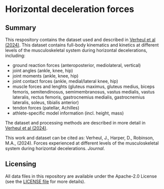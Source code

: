 # Horizontal deceleration forces

## Summary
This respository contains the dataset used and described in [Verheul et al (2024)](link). This dataset contains full-body kinematics and kinetics at different levels of the musculoskeletal system during horizontal decelerations, including:
+ ground reaction forces (anteroposterior, mediolateral, vertical)
+ joint angles (ankle, knee, hip)
+ joint moments (ankle, knee, hip) 
+ joint contact forces (ankle, medial/lateral knee, hip) 
+ muscle forces and lenghts (gluteus maximus, gluteus medius, biceps femoris, semitendinosus, semimembranosus, vastus medialis, vastus lateralis, rectus femoris, gastrocnemius medialis, gastrocnemius lateralis, soleus, tibialis anterior)
+ tendon forces (patellar, Achilles)
+ athlete-specific model information (incl. height, mass)

The dataset and processing methods are described in more detail in [Verheul et al (2024)](https://). 

This work and dataset can be cited as: Verheul, J., Harper, D., Robinson, M.A., (2024). Forces experienced at different levels of the musculoskeletal system during horizontal decelerations. *Journal*.

## Licensing
All data files in this repository are available under the Apache-2.0 License (see the [LICENSE file](https://github.com/JasperVerheul/horizontal-deceleration-forces/blob/main/LICENSE) for more details).


